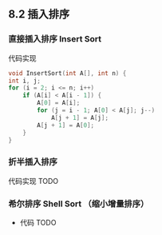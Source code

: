 ## 8.2 插入排序

### 直接插入排序 Insert Sort

代码实现

```cpp
void InsertSort(int A[], int n) {
int i, j;
for (i = 2; i <= n; i++)
    if (A[i] < A[i - 1]) {
        A[0] = A[i];
        for (j = i - 1; A[0] < A[j]; j--)
            A[j + 1] = A[j];
        A[j + 1] = A[0];
    }
}
```

### 折半插入排序

代码实现 TODO

### 希尔排序 Shell Sort （缩小增量排序）

- 代码 TODO

<!-- ### 习题

- 1 对于5个不同的数据元素进行直接插入排序，最多需要进行的比较次数是（不包含与哨兵的比较）→10次；解析：4+3+2+1=10次，如果加上与哨兵的比较就是14次（5+4+3+2）
- 3【2012】 对同一待排序序列分别进行折半插入排序和直接插入排序，两者之间可能的不同之处是
① 排序的总趟数
② 元素的移动次数
③ 使用辅助空间的数量
④ 元素之间的比较次数→④元素之间的比较次数；
解析：
用 折半插入排序 的比较次数的数量级在$O(n\log_2n)$ ，
用 直接插入排序 的比较次数和初始状态有关，在$O(n)\sim O(n^2)$ 之间
- 4 对有 n 个元素的顺序表采用直接插入排序算法进行排序，在最坏情况下所需的比较次数是多少？最好情况呢？（不考虑和哨兵的比较）?→最坏情况 ( n - 1 ) n / 2，最好情况 n - 1
- 12【2009】 用希尔排序方法对一个数据序列排序，若第1趟排序结果为` 9 1 4 13 7 8 20 23 15` ，则采用的增量间隔可能是 ?→3
- 18【2015】希尔排序的组内排序采用的是
A 直接插入排序
B 折半插入排序
C 快速排序
D 归并排序→A 直接插入排序
- 19【2018】 -->

